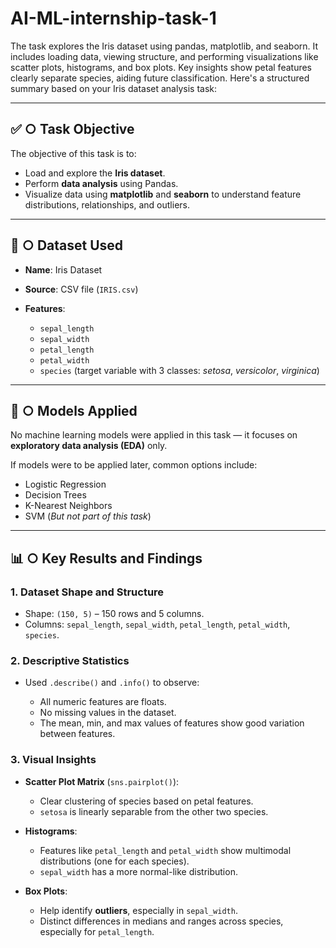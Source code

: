 # AI-ML-internship-task-1
The task explores the Iris dataset using pandas, matplotlib, and seaborn. It includes loading data, viewing structure, and performing visualizations like scatter plots, histograms, and box plots. Key insights show petal features clearly separate species, aiding future classification.
Here's a structured summary based on your Iris dataset analysis task:

---

## ✅ **○ Task Objective**

The objective of this task is to:

* Load and explore the **Iris dataset**.
* Perform **data analysis** using Pandas.
* Visualize data using **matplotlib** and **seaborn** to understand feature distributions, relationships, and outliers.

---

## 📂 **○ Dataset Used**

* **Name**: Iris Dataset
* **Source**: CSV file (`IRIS.csv`)
* **Features**:

  * `sepal_length`
  * `sepal_width`
  * `petal_length`
  * `petal_width`
  * `species` (target variable with 3 classes: *setosa*, *versicolor*, *virginica*)

---

## 🤖 **○ Models Applied**

No machine learning models were applied in this task — it focuses on **exploratory data analysis (EDA)** only.

If models were to be applied later, common options include:

* Logistic Regression
* Decision Trees
* K-Nearest Neighbors
* SVM
  (*But not part of this task*)

---

## 📊 **○ Key Results and Findings**

### 1. **Dataset Shape and Structure**

* Shape: `(150, 5)` – 150 rows and 5 columns.
* Columns: `sepal_length`, `sepal_width`, `petal_length`, `petal_width`, `species`.

### 2. **Descriptive Statistics**

* Used `.describe()` and `.info()` to observe:

  * All numeric features are floats.
  * No missing values in the dataset.
  * The mean, min, and max values of features show good variation between features.

### 3. **Visual Insights**

* **Scatter Plot Matrix** (`sns.pairplot()`):

  * Clear clustering of species based on petal features.
  * `setosa` is linearly separable from the other two species.

* **Histograms**:

  * Features like `petal_length` and `petal_width` show multimodal distributions (one for each species).
  * `sepal_width` has a more normal-like distribution.

* **Box Plots**:

  * Help identify **outliers**, especially in `sepal_width`.
  * Distinct differences in medians and ranges across species, especially for `petal_length`.



